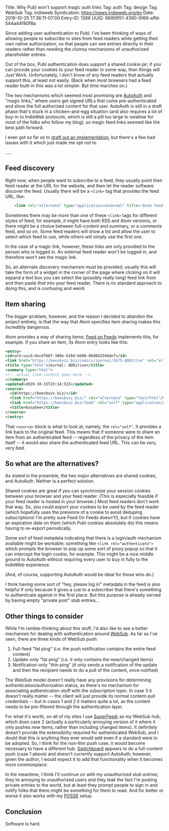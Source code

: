 Title: Why Publ won't support magic auth links
Tag: auth
Tag: design
Tag: WebSub
Tag: indieweb
Syndication: https://news.indieweb.org/en
Date: 2019-10-25 17:36:11-07:00
Entry-ID: 1266
UUID: 6695ff51-4390-5f69-affd-544a44f80f8a

Since adding user authentication to Publ, I've been thinking of ways of allowing people to subscribe to sites from feed readers while getting their own native authorization, so that people can see entries directly in their readers rather than needing the clumsy mechanisms of unauthorized placeholder entries.

Out of the box, Publ authentication does support a shared cookie jar; if you can provide your cookies to your feed reader in some way, then things will Just Work. Unfortunately, I don't know of any feed readers that actually support this, at least not easily. (Back when most browsers had a feed reader built-in this was a lot simpler. But time marches on.)

The two mechanisms which seemed most promising are [AutoAuth](https://indieweb.org/AutoAuth) and "magic links," where users get signed URLs that come pre-authenticated and show the full authorized content for that user. AutoAuth is still in a draft phase that's stuck in a chicken-and-egg situation (and also requires a lot of buy-in to IndieWeb protocols, which is still a pill too large to swallow for most of the folks who follow my blog), so magic feed links seemed like the best path forward.

I even got so far as to [draft out an implementation](https://github.com/PlaidWeb/Publ/issues/282), but there's a few bad issues with it which just made me opt not to.

.....

## Feed discovery

Right now, when people want to subscribe to a feed, they usually point their feed reader at the URL for the website, and then let the reader software discover the feed. Usually there will be a `<link>` tag that provides the feed URL, like:

```html
    <link rel="alternate" type="application/atom+xml" title="Atom feed" href="feed" />
```

Sometimes there may be more than one of these `<link>` tags for different styles of feed; for example, it might have both RSS and Atom versions, or there might be a choice between full-content and summary, or a comments feed, and so on. Some feed readers will show a list and allow the user to select which feed to use, while others will simply use the first one.

In the case of a magic link, however, these links are only provided to the person who is logged in. An external feed reader won't be logged in, and therefore won't see the magic link.

So, an alternate discovery mechanism must be provided; usually this will take the form of a widget in the corner of the page where clicking on it will expand a text box you can select the (possibly really long) feed link from and then paste *that* into your feed reader. There is no standard approach to doing this, and is confusing and weird.

## Item sharing

The bigger problem, however, and the reason I decided to abandon the project entirely, is that the way that Atom specifies item sharing makes this incredibly dangerous.

Atom provides a way of sharing items; [Feed on Feeds](https://github.com/fluffy-critter/Feed-on-Feeds) implements this, for example. If you share an item, its Atom entry looks like this:

```xml
<entry>
<id>urn:uuid:dacd7607-380e-526d-b688-60d8d334bde7</id>
<link href="https://beesbuzz.biz/comics/journal/3675-ADDitive" rel="alternate" type="text/html"/>
<title type="html">Journal: ADDitive</title>
<summary type="html">
<!-- actual item content goes here -->
</summary>
<updated>2019-10-15T23:14:52Z</updated>
<source>
  <id>https://beesbuzz.biz/</id>
  <link href="https://beesbuzz.biz/" rel="alternate" type="text/html"/>
  <link href="https://beesbuzz.biz/feed" rel="self" type="application/atom+xml"/>
  <title>busybee</title>
</source>
</entry>
```

That `<source>` block is what to look at; namely, the `rel="self"`. It provides a link back to the original feed. This means that if someone were to share an item from an authenticated feed -- regardless of the privacy of the item itself -- it would also share the authenticated feed URL. This can be *very, very bad.*

## So what are the alternatives?

As stated in the preamble, the two major alternatives are shared cookies, and AutoAuth. Neither is a perfect solution.

Shared cookies are great if you can synchronize your session cookies between your browser and your feed reader. (This is especially feasible if your feed reader is hosted in your browser.) Most feed readers don't work that way. So, you could export your cookies to be used by the feed reader (which hopefully uses the presence of a cookie to avoid deduping subscriptions! I'm pretty sure Feed On Feeds doesn't!), but if cookies have an expiration date on them (which Publ cookies absolutely do) this means having to re-export periodically.

Some sort of feed metadata indicating that there is a login/auth mechanism available might be workable; something like `<link rel="authenticate">` which prompts the browser to pop up some sort of proxy popup so that it can intercept the login cookie, for example. This might be a nice middle ground to AutoAuth without requiring every user to buy in fully to the IndieWeb experience.

(And, of course, supporting AutoAuth would be ideal for those who *do*.)

I think having some sort of "hey, please log in" metadata in the feed is also helpful if only because it gives a cue to a subscriber that there's something to authenticate against in the first place. But this purpose is already served by having empty "private post" stub entries...

## Other things to consider

While I'm ramble-thinking about this stuff, I'd also like to see a better mechanism for dealing with authentication around [WebSub](https://indieweb.org/WebSub). As far as I've seen, there are three kinds of WebSub push:

1. Full-feed "fat ping" (i.e. the push notification contains the entire feed content)
2. Update-only "fat ping" (i.e. it only contains the new/changed items)
3. Notification-only "thin ping" (it only sends a notification of the update and then the recipient needs to do a pull of the content, once notified)

The WebSub model doesn't really have any provisions for determining authentication/authorization status, as there's no mechanism for associating authentication stuff with the subscription topic. In case 3 it doesn't really matter -- the client will just provide its normal content-pull credentials -- but in cases 1 and 2 it matters quite a lot, as the content needs to be pre-filtered through the authentication layer.

For what it's worth, on all of my sites I use [SuperFeedr](http://superfeedr.com/) as my WebSub hub, which does case 2 (actually a particularly annoying version of it where it only pushes *new* items, rather than including changed items). It definitely doesn't provide the extensibility required for authenticated WebSub, and I doubt that this is anything they ever would add even if a standard were to be adopted. So, I think for the non-thin push case, it would become necessary to have a different hub. [Switchboard](https://switchboard.p3k.io/) appears to do a full-content push (case 1 above) and doesn't currently support AutoAuth; however, given the author, I would expect it to add that functionality when it becomes more commonplace.

In the meantime, I think I'll continue on with my unauthorized stub entries; they're annoying to unauthorized users and they leak the fact I'm posting private entries to the world, but at least they prompt people to sign in and notify folks that there might be something for them to read. And for better or worse it also works with my [POSSE](https://indieweb.org/POSSE) setup.

## Conclusion

Software is hard.
